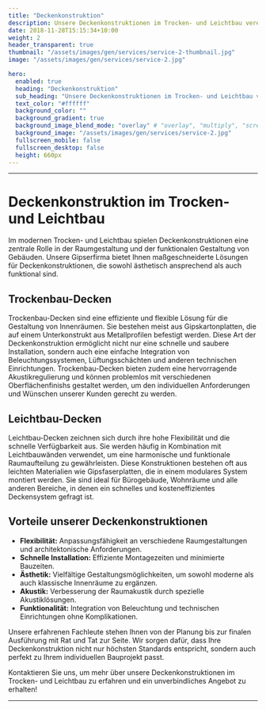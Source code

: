 ```yaml
---
title: "Deckenkonstruktion"
description: Unsere Deckenkonstruktionen im Trocken- und Leichtbau vereinen Flexibilität und Stil für moderne Innenräume."
date: 2018-11-28T15:15:34+10:00
weight: 2
header_transparent: true
thumbnail: "/assets/images/gen/services/service-2-thumbnail.jpg"
image: "/assets/images/gen/services/service-2.jpg"

hero:
  enabled: true
  heading: "Deckenkonstruktion"
  sub_heading: "Unsere Deckenkonstruktionen im Trocken- und Leichtbau vereinen Flexibilität und Stil für moderne Innenräume."
  text_color: "#ffffff"
  background_color: ""
  background_gradient: true
  background_image_blend_mode: "overlay" # "overlay", "multiply", "screen"
  background_image: "/assets/images/gen/services/service-2.jpg"
  fullscreen_mobile: false
  fullscreen_desktop: false
  height: 660px
---
```


---

# Deckenkonstruktion im Trocken- und Leichtbau

Im modernen Trocken- und Leichtbau spielen Deckenkonstruktionen eine zentrale Rolle in der Raumgestaltung und der funktionalen Gestaltung von Gebäuden. Unsere Gipserfirma bietet Ihnen maßgeschneiderte Lösungen für Deckenkonstruktionen, die sowohl ästhetisch ansprechend als auch funktional sind.

## Trockenbau-Decken

Trockenbau-Decken sind eine effiziente und flexible Lösung für die Gestaltung von Innenräumen. Sie bestehen meist aus Gipskartonplatten, die auf einem Unterkonstrukt aus Metallprofilen befestigt werden. Diese Art der Deckenkonstruktion ermöglicht nicht nur eine schnelle und saubere Installation, sondern auch eine einfache Integration von Beleuchtungssystemen, Lüftungsschächten und anderen technischen Einrichtungen. Trockenbau-Decken bieten zudem eine hervorragende Akustikregulierung und können problemlos mit verschiedenen Oberflächenfinishs gestaltet werden, um den individuellen Anforderungen und Wünschen unserer Kunden gerecht zu werden.

## Leichtbau-Decken

Leichtbau-Decken zeichnen sich durch ihre hohe Flexibilität und die schnelle Verfügbarkeit aus. Sie werden häufig in Kombination mit Leichtbauwänden verwendet, um eine harmonische und funktionale Raumaufteilung zu gewährleisten. Diese Konstruktionen bestehen oft aus leichten Materialien wie Gipsfaserplatten, die in einem modulares System montiert werden. Sie sind ideal für Bürogebäude, Wohnräume und alle anderen Bereiche, in denen ein schnelles und kosteneffizientes Deckensystem gefragt ist.

## Vorteile unserer Deckenkonstruktionen

- **Flexibilität:** Anpassungsfähigkeit an verschiedene Raumgestaltungen und architektonische Anforderungen.
- **Schnelle Installation:** Effiziente Montagezeiten und minimierte Bauzeiten.
- **Ästhetik:** Vielfältige Gestaltungsmöglichkeiten, um sowohl moderne als auch klassische Innenräume zu ergänzen.
- **Akustik:** Verbesserung der Raumakustik durch spezielle Akustiklösungen.
- **Funktionalität:** Integration von Beleuchtung und technischen Einrichtungen ohne Komplikationen.

Unsere erfahrenen Fachleute stehen Ihnen von der Planung bis zur finalen Ausführung mit Rat und Tat zur Seite. Wir sorgen dafür, dass Ihre Deckenkonstruktion nicht nur höchsten Standards entspricht, sondern auch perfekt zu Ihrem individuellen Bauprojekt passt.

Kontaktieren Sie uns, um mehr über unsere Deckenkonstruktionen im Trocken- und Leichtbau zu erfahren und ein unverbindliches Angebot zu erhalten!

---
